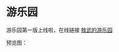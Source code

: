 # 游乐园

游乐园第一版上线啦，在线链接 [敖武的游乐园](https://playground.z.wiki/)

<ImgView title="游乐园" url="https://3.z.wiki/images/20220320/edcd158bc489438e8c37dc430de6083e.png" />

预览图：

<ImgView title="游乐园" url="https://3.z.wiki/autoupload/2022-05-02/88ed1478031a4ae9894289b25534e7d1.image.png" />




